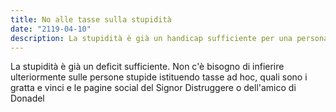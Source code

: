 ```yaml
---
title: No alle tasse sulla stupidità
date: "2119-04-10"
description: La stupidità è già un handicap sufficiente per una persona stupida, non c'è bisogno di infierire istituendo tasse ad hoc, come i gratta e vinci o le pagine social che sguazzano nel fango.
---
```


La stupidità è già un deficit sufficiente. Non c'è bisogno di infierire ulteriormente sulle persone stupide istituendo tasse ad hoc, quali sono i gratta e vinci e le pagine social del Signor Distruggere o dell'amico di Donadel
